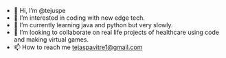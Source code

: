 - 👋 Hi, I’m @tejuspe
- 👀 I’m interested in coding with new edge tech.
- 🌱 I’m currently learning java and python but very slowly.
- 💞️ I’m looking to collaborate on real life projects of healthcare using code and making virtual games.
- 📫 How to reach me tejaspavitre1@gmail.com

<!---
tejuspe/tejuspe is a ✨ special ✨ repository because its `README.md` (this file) appears on your GitHub profile.
You can click the Preview link to take a look at your changes.
--->
